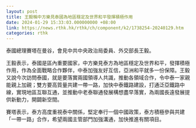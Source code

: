 ```yaml
---
layout: post
title: 王毅稱中方樂見泰國為地區穩定及世界和平發揮積極作用
date: 2024-01-29 15:33:03.000000000 +08:00
link: https://news.rthk.hk/rthk/ch/component/k2/1738254-20240129.htm
categories: rthk
---
```


泰國總理賽塔在曼谷，會見中共中央政治局委員、外交部長王毅。

王毅表示，泰國是區內重要國家，中方樂見泰方為地區穩定及世界和平，發揮積極作用，作為全面戰略合作夥伴，中泰加強友好互信，亞洲和平就多一份保障。王毅又說今次訪問泰國，就是要落實兩國領導人共識，推動各領域合作，令中泰一家親能親上加親；雙方要高質量共建一帶一路，加快中泰鐵路建設，打通泛亞鐵路中線，實現地區互聯互通，並推動中老泰聯通發展構想盡早落實，為兩國長遠發展提供新動力，開闢新空間。

賽塔表示，泰方高度重視泰中關係，堅定奉行一個中國政策，泰方積極參與共建「一帶一路」合作，希望兩國主管部門加強溝通，加快推進有關項目。
